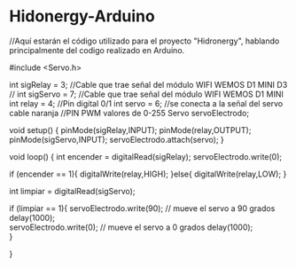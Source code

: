 # Hidonergy-Arduino
//Aquí estarán el código utilizado para el proyecto "Hidronergy", hablando principalmente del codigo realizado en Arduino.

#include <Servo.h>

int sigRelay = 3; //Cable que trae señal del módulo WIFI WEMOS D1 MINI D3 //
int sigServo = 7; //Cable que trae señal del módulo WIFI WEMOS D1 MINI
int relay = 4; //Pin digital   0/1
int servo = 6; //se conecta a la señal del servo cable naranja  //PIN PWM valores de 0-255
Servo servoElectrodo;

void setup() {
  pinMode(sigRelay,INPUT);
  pinMode(relay,OUTPUT);
  pinMode(sigServo,INPUT);
  servoElectrodo.attach(servo);
}

void loop() {
  int encender = digitalRead(sigRelay);
  servoElectrodo.write(0);
  
  if (encender == 1){
    digitalWrite(relay,HIGH);
  }else{
    digitalWrite(relay,LOW);
  }

  int limpiar = digitalRead(sigServo);
  
  if (limpiar == 1){
    servoElectrodo.write(90);              // mueve el servo a 90 grados
    delay(1000);  
    servoElectrodo.write(0);              // mueve el servo a 0 grados
    delay(1000);  
  }

}
